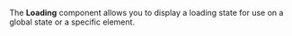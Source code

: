 The **Loading** component allows you to display a loading state for use on a global state or a specific element.
